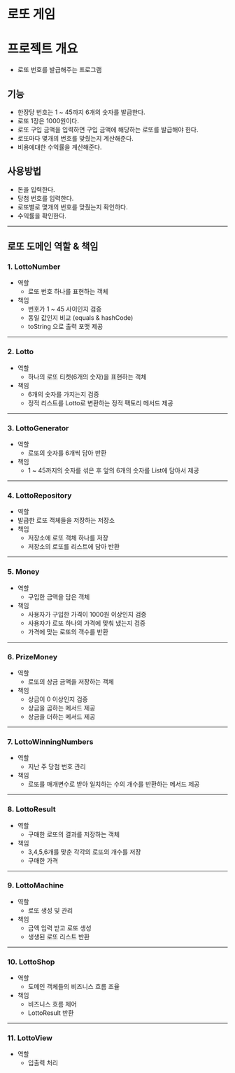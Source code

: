 # 로또 게임

# 프로젝트 개요
- 로또 번호를 발급해주는 프로그램

## 기능
- 한장당 번호는 1 ~ 45까지 6개의 숫자를 발급한다.
- 로또 1장은 1000원이다.
- 로또 구입 금액을 입력하면 구입 금액에 해당하는 로또를 발급해야 한다.
- 로또마다 몇개의 번호를 맞췄는지 계산해준다.
- 비용에대한 수익률을 계산해준다.

## 사용방법
- 돈을 입력한다.
- 당첨 번호를 입력한다.
- 로또별로 몇개의 번호를 맞췄는지 확인하다.
- 수익률을 확인한다.

---

## 로또 도메인 역할 & 책임
### 1. LottoNumber
- 역할 
  - 로또 번호 하나를 표현하는 객체 
- 책임
  - 번호가 1 ~ 45 사이인지 검증
  - 동일 값인지 비교 (equals & hashCode)
  - toString 으로 출력 포맷 제공
---
### 2. Lotto 
- 역할
  - 하나의 로또 티켓(6개의 숫자)을 표현하는 객체
- 책임
  - 6개의 숫자를 가지는지 검증
  - 정적 리스트를 Lotto로 변환하는 정적 팩토리 메서드 제공
---
### 3. LottoGenerator
- 역할
  - 로또의 숫자를 6개씩 담아 반환
- 책임
  - 1 ~ 45까지의 숫자를 섞은 후 앞의 6개의 숫자를 List<Integer>에 담아서 제공
---
### 4. LottoRepository
-  역할
  - 발급한 로또 객체들을 저장하는 저장소
- 책임
  - 저장소에 로또 객체 하나를 저장
  - 저장소의 로또를 리스트에 담아 반환
---
### 5. Money
- 역할 
  - 구입한 금액을 담은 객체
- 책임
  - 사용자가 구입한 가격이 1000원 이상인지 검증
  - 사용자가 로또 하나의 가격에 맞춰 냈는지 검증
  - 가격에 맞는 로또의 객수를 반환
---
### 6. PrizeMoney
- 역할
  - 로또의 상금 금액을 저장하는 객체
- 책임
  - 상금이 0 이상인지 검증
  - 상금을 곱하는 메서드 제공
  - 상금을 더하는 메서드 제공
---
### 7. LottoWinningNumbers
- 역할
  - 지난 주 당첨 번호 관리 
- 책임
  - 로또를 매개변수로 받아 일치하는 수의 개수를 반환하는 메서드 제공 
---
### 8. LottoResult
 - 역할
   - 구매한 로또의 결과를 저장하는 객체
 - 책임
   - 3,4,5,6개를 맞춘 각각의 로또의 개수를 저장
   - 구매한 가격
---
### 9. LottoMachine
- 역할
  - 로또 생성 및 관리
- 책임
  - 금액 입력 받고 로또 생성
  - 생생된 로또 리스트 반환
---
### 10. LottoShop
- 역할
  - 도메인 객체들의 비즈니스 흐름 조율
- 책임
  - 비즈니스 흐름 제어
  - LottoResult 반환
---
### 11. LottoView
- 역할
  - 입출력 처리


